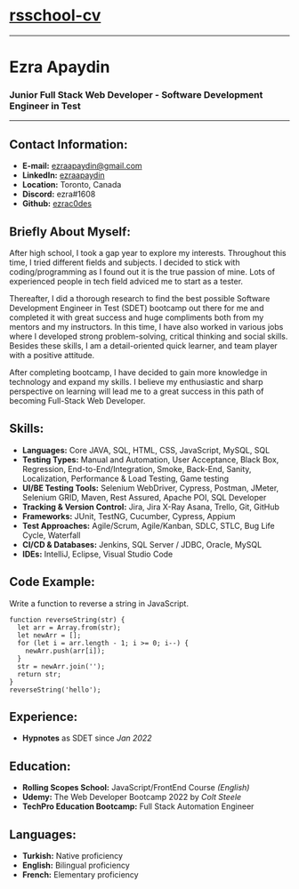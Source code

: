 # [rsschool-cv](https://github.com/rolling-scopes-school/ezrac0des-JSFEEN2022Q3)

---

# Ezra Apaydin
### Junior Full Stack Web Developer - Software Development Engineer in Test

***

## Contact Information:
- **E-mail:** [ezraapaydin@gmail.com](mailto:ezraapaydin@gmail.com?subject=Hello)
- **LinkedIn:** [ezraapaydin](https://www.linkedin.com/in/ezraapaydin/)
- **Location:** Toronto, Canada
- **Discord:** ezra#1608
- **Github:** [ezrac0des](https://github.com/ezrac0des)

## Briefly About Myself:
After high school, I took a gap year to explore my interests. Throughout this time, I tried different fields and subjects. I decided to stick with coding/programming as I found out it is the true passion of mine. Lots of experienced people in tech field adviced me to start as a tester.

Thereafter, I did a thorough research to find the best possible Software Development Engineer in Test (SDET) bootcamp out there for me and completed it with great success and huge compliments both from my mentors and my instructors. In this time, I have also worked in various jobs where I developed strong problem-solving, critical thinking and social skills. Besides these skills, I am a detail-oriented quick learner, and team player with a positive attitude.

After completing bootcamp, I have decided to gain more knowledge in technology and expand my skills. I believe my enthusiastic and sharp perspective on learning will lead me to a great success in this path of becoming Full-Stack Web Developer.

## Skills:
- **Languages:** Core JAVA, SQL, HTML, CSS, JavaScript, MySQL, SQL
- **Testing Types:** Manual and Automation, User Acceptance, Black Box, Regression, End-to-End/Integration, Smoke, Back-End, Sanity, Localization, Performance & Load Testing, Game testing
- **UI/BE Testing Tools:** Selenium WebDriver, Cypress, Postman, JMeter, Selenium GRID, Maven, Rest Assured, Apache POI, SQL Developer
- **Tracking & Version Control:** Jira, Jira X-Ray Asana, Trello, Git, GitHub
- **Frameworks:** JUnit, TestNG, Cucumber, Cypress, Appium
- **Test Approaches:** Agile/Scrum, Agile/Kanban, SDLC, STLC, Bug Life Cycle, Waterfall
- **CI/CD & Databases:** Jenkins, SQL Server / JDBC, Oracle, MySQL
- **IDEs:** IntelliJ, Eclipse, Visual Studio Code

## Code Example:
Write a function to reverse a string in JavaScript.
```
function reverseString(str) {
  let arr = Array.from(str);
  let newArr = [];
  for (let i = arr.length - 1; i >= 0; i--) {
    newArr.push(arr[i]);
  }
  str = newArr.join('');
  return str;
}
reverseString('hello');
```

## Experience:
- **Hypnotes** as SDET since *Jan 2022* 

## Education:
- **Rolling Scopes School:** JavaScript/FrontEnd Course *(English)*
- **Udemy:** The Web Developer Bootcamp 2022 by *Colt Steele*
- **TechPro Education Bootcamp:** Full Stack Automation Engineer

## Languages:
- **Turkish:** Native proficiency
- **English:** Bilingual proficiency
- **French:** Elementary proficiency